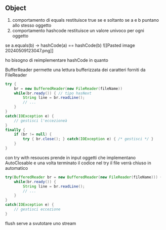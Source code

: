 ## Object
1. comportamento di equals
	restituisce true se e soltanto se a e b puntano allo stesso oggetto
2. comportamento hashcode
	restituisce un valore univoco per ogni oggetto

se a.equals(b) → hashCode(a) == hashCode(b)
![[Pasted image 20240509123047.png]]

ho bisogno di reimplementare hashCode in quanto

BufferReader permette una lettura bufferizzata dei caratteri forniti da FileReader
```java
try {
	br = new BufferedReader(new FileReader(fileName))
	while(br.ready()) { // tipo hasNext
		String line = br.readLine();
		// ...
	}
}
catch(IOException e) {
	// gestisci l'eccezioneà
}
finally {
	if (br != null) {
		try { br.close(); } catch(IOException e) { /* gestisci */ }
	}
}
```

con try with resouces prende in input oggetti che implementano AutoClosable e una volta terminato il codice nel try il file verrà chiuso in automatico
```java
try(BufferedReader br = new BufferedReader(new FileReader(fileName))) {
	while(br.ready()) {
		String line = br.readLine();
		// ...
	}
}
catch(IOException e) {
	// gestisci eccezione
}
```

flush serve a svutotare uno stream